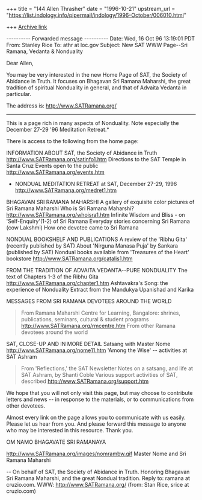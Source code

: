 +++
title = "144 Allen Thrasher"
date = "1996-10-21"
upstream_url = "https://list.indology.info/pipermail/indology/1996-October/006010.html"

+++
[Archive link](https://list.indology.info/pipermail/indology/1996-October/006010.html)



---------- Forwarded message ----------
Date: Wed, 16 Oct 96 13:19:01 PDT
From: Stanley Rice <srice at bbs.cruzio.com>
To: athr at loc.gov
Subject: New SAT WWW Page--Sri Ramana, Vedanta & Nonduality

Dear Allen,

You may be very interested in the new Home Page of SAT, the
Society of Abidance in Truth. It focuses on Bhagavan Sri Ramana
Maharshi, the great tradition of spiritual Nonduality in general,
and that of Advaita Vedanta in particular.

The address is:  http://www.SATRamana.org/

---------------------------------------------------------------
This is a page rich in many aspects of Nonduality.
Note especially the December 27-29 '96 Meditation Retreat.*

There is access to the following from the home page:

INFORMATION ABOUT SAT, the Society of Abidance in Truth
   http://www.SATRamana.org/satinfo1.htm
Directions to the SAT Temple in Santa Cruz
Events open to the public
   http://www.SATRamana.org/events.htm
* NONDUAL MEDITATION RETREAT at SAT, December 27-29, 1996
   http://www.SATRamana.org/medret1.htm

BHAGAVAN SRI RAMANA MAHARSHI
A gallery of exquisite color pictures of Sri Ramana Maharshi
Who is Sri Ramana Maharshi?
   http://www.SATRamana.org/whoisra1.htm
Infinite Wisdom and Bliss - on 'Self-Enquiry'(1-2) of Sri Ramana
Everyday stories concerning Sri Ramana (cow Lakshmi)
How one devotee came to Sri Ramana

NONDUAL BOOKSHELF AND PUBLICATIONS
A review of the 'Ribhu Gita' (recently published by SAT)
About 'Nirguna Manasa Puja' by Sankara (published by SAT)
Nondual books available from 'Treasures of the Heart' bookstore
   http://www.SATRamana.org/catalis1.htm

FROM THE TRADITION OF ADVAITA VEDANTA--PURE NONDUALITY
The text of Chapters 1-3 of the Ribhu Gita
   http://www.SATRamana.org/chapter1.htm
Ashtavakra's Song: the experience of Nonduality
Extract from the Mandukya Upanishad and Karika

MESSAGES FROM SRI RAMANA DEVOTEES AROUND THE WORLD
>From Ramana Maharshi Centre for Learning, Bangalore:
shrines, publications, seminars, cultural & student programs
   http://www.SATRamana.org/rmcentre.htm
>From other Ramana devotees around the world

SAT, CLOSE-UP AND IN MORE DETAIL
Satsang with Master Nome
   http://www.SATRamana.org/nome11.htm
'Among the Wise' -- activities at SAT Ashram
>From 'Reflections,' the SAT Newsletter
Notes on a satsang, and life at SAT Ashram, by Shanti Coble
Various support activities of SAT, described
   http://www.SATRamana.org/support.htm

We hope that you will not only visit this page, but may choose to
contribute letters and news -- in response to the materials, or to
communications from other devotees.

Almost every link on the page allows you to communicate with us
easily. Please let us hear from you. And please forward this
message to anyone who may be interested in this resource.
Thank you.

OM NAMO BHAGAVATE SRI RAMANAYA

http://www.SATRamana.org/images/nomrambw.gif
Master Nome and Sri Ramana Maharshi




-- 
On behalf of SAT, the Society of Abidance in Truth. 
Honoring Bhagavan Sri Ramana Maharshi, and the great Nondual tradition.
Reply to: ramana at cruzio.com. WWW: http://www.SATRamana.org/
(from: Stan Rice, srice at cruzio.com)








